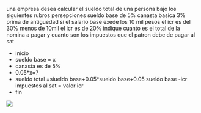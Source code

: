 una empresa desea calcular el sueldo total de una persona bajo los siguientes rubros persepciones sueldo base de 5% canasta basica 3% prima de antiguedad si el salario base exede los 10 mil pesos el icr es del 30% menos de 10mil el icr es de 20% indique cuanto es el total de la nomina a pagar y cuanto son los impuestos que el patron debe de pagar al sat  
* inicio
* sueldo base = x
* canasta es de 5%
* 0.05*x=?
* sueldo total =siueldo base+0.05*sueldo base+0.05 sueldo base -icr impuestos al sat = valor icr
* fin  

![](file:///D:/YED/DFP%20ACT14.jpg)

